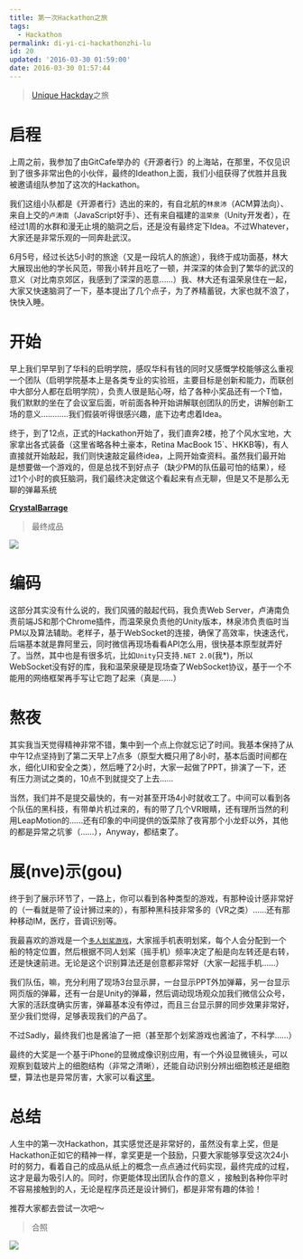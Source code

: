 ```yaml
---
title: 第一次Hackathon之旅
tags:
  - Hackathon
permalink: di-yi-ci-hackathonzhi-lu
id: 20
updated: '2016-03-30 01:59:00'
date: 2016-03-30 01:57:44
---
```


> [Unique Hackday][1]之旅

# 启程

上周之前，我参加了由GitCafe举办的《开源者行》的上海站，在那里，不仅见识到了很多非常出色的小伙伴，最终的Ideathon上面，我们小组获得了优胜并且我被邀请组队参加了这次的Hackathon。

我们这组小队都是《开源者行》选出的来的，有自北航的`林泉沛`（ACM算法向）、来自上交的`卢涛南`（JavaScript好手）、还有来自福建的`温荣泉`（Unity开发者），在经过1周的水群和漫无止境的脑洞之后，还是没有最终定下Idea。不过Whatever，大家还是非常乐观的一同奔赴武汉。

6月5号，经过长达5小时的旅途（又是一段坑人的旅途），我终于成功面基，林大大展现出他的学长风范，带我小转并且吃了一顿，并深深的体会到了繁华的武汉的意义（对比南京郊区，我感到了深深的恶意……）我、林大还有温荣泉住在一起，大家又快速脑洞了一下，基本提出了几个点子，为了养精蓄锐，大家也就不浪了，快快入睡。

# 开始

早上我们早早到了华科的启明学院，感叹华科有钱的同时又感慨学校能够这么重视一个团队（启明学院基本上是各类专业的实验班，主要目标是创新和能力，而联创中大部分人都在启明学院），负责人很是贴心呀，给了各种小奖品还有一个T恤，我们默默的坐在了会议室后面，听前面各种开始讲解联创团队的历史，讲解创新工场的意义…………我们假装听得很感兴趣，底下边考虑着Idea。

终于，到了12点，正式的Hackathon开始了，我们直奔2楼，抢了个风水宝地，大家拿出各式装备（这里省略各种土豪本，Retina MacBook 15`、HKKB等)，有人直接就开始敲起，我们则快速敲定最终idea，上网开始查资料。虽然我们最开始是想要做一个游戏的，但是总找不到好点子（缺少PM的队伍最可怕的结果），经过1个小时的疯狂脑洞，我们最终决定做这个看起来有点无聊，但是又不是那么无聊的弹幕系统

**[CrystalBarrage][2]**

> 最终成品

![](http://7xsf4p.com1.z0.glb.clouddn.com/image/e/7a/2ede22b51443bf6ff2fb0629dbc16.png)

# 编码

这部分其实没有什么说的，我们风骚的敲起代码，我负责Web Server，卢涛南负责前端JS和那个Chrome插件，而温荣泉负责他的Unity版本，林泉沛负责临时当PM以及算法辅助。老样子，基于WebSocket的连接，确保了高效率，快速迭代，后端基本就是靠阿里云，同时微信再现场看看API怎么用，很快基本原型就弄好了。当然，其中也是有很多坑，比如`Unity`只支持`.NET 2.0`(我*)，所以WebSocket没有好的库，我和温荣泉硬是现场查了WebSocket协议，基于一个不能用的网络框架再手写让它跑了起来（真是……）

# 熬夜

其实我当天觉得精神非常不错，集中到一个点上你就忘记了时间。我基本保持了从中午12点坚持到了第二天早上7点多（原型大概只用了8小时，基本后面时间都在水，细化UI和安全之类），然后睡了2小时，大家一起做了PPT，排演了一下，还有压力测试之类的，10点不到就提交了上去……

当然，我们并不是提交最快的，有一对甚至开场4小时就收工了。中间可以看到各个队伍的黑科技，有带单片机过来的，有的带了几个VR眼睛，还有理所当然的利用LeapMotion的……还有印象的中间提供的饭菜除了夜宵那个小龙虾以外，其他的都是异常之坑爹（……），Anyway，都结束了。

# 展(nve)示(gou)

终于到了展示环节了，一路上，你可以看到各种类型的游戏，有那种设计感非常好的（一看就是带了设计狮过来的），有那种黑科技非常多的（VR之类）……还有那种移动IM，医疗，音调识别等。

我最喜欢的游戏是一个[`多人划桨游戏`][4]，大家摇手机表明划桨，每个人会分配到一个船的特定位置，然后根据不同人划桨（摇手机）频率决定了船是向左转还是右转，还是快速前进。无论是这个识别算法还是创意都非常好（大家一起摇手机……）

我们队伍，嘛，充分利用了现场3台显示屏，一台显示PPT外加弹幕，另一台显示网页版的弹幕，还有一台是Unity的弹幕，然后调动现场观众加我们微信公众号，大家的活跃度确实厉害，弹幕基本没有停过，而且三台显示屏的同步效果非常好，至少我们觉得，足够表现我们的产品了。

不过Sadly，最终我们也是酱油了一把（甚至那个划桨游戏也酱油了，不科学……）

最终的大奖是一个基于iPhone的显微成像识别应用，有一个外设显微镜头，可以观察到载玻片上的细胞结构（非常之清晰），还能自动识别分辨出细胞核还是细胞壁，算法也是异常厉害，大家可以看[这里][5]。

# 总结

人生中的第一次Hackathon，其实感觉还是非常好的，虽然没有拿上奖，但是Hackathon正如它的精神一样，拿奖更是一个鼓励，只要大家能够享受这次24小时的努力，看着自己的成品从纸上的概念一点点通过代码实现，最终完成的过程，这才是最为吸引人的。同时，你更能体现出团队合作的意义 ，接触到各种你平时不容易接触到的人，无论是程序员还是设计狮们，都是非常有趣的体验！

推荐大家都去尝试一次吧～

> 合照

![](http://7xsf4p.com1.z0.glb.clouddn.com/image/6/9f/051d44e76dc8adad53771328a99d2.jpeg)

 [1]: http://hacks.hustunique.com
 [2]: https://github.com/lizhuoli1126/Crystal-Barrage
 [4]: https://github.com/snowson/Boat4Four
 [5]: http://weibo.com/uniquestudio#_rnd1434008868583